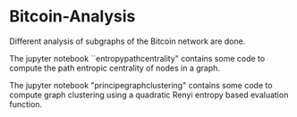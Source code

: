 # Bitcoin-Analysis
Different analysis of subgraphs of the Bitcoin network are done.

The jupyter notebook ``entropypathcentrality" contains some code to compute the path entropic centrality of nodes in a graph.

The jupyter notebook "principegraphclustering" contains some code to compute graph clustering using a quadratic Renyi entropy based evaluation function.
